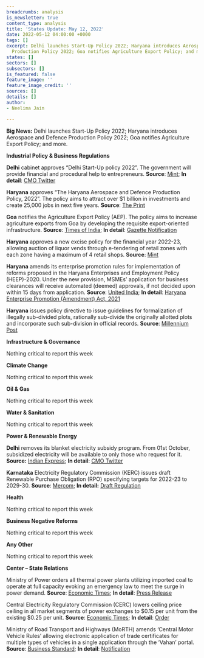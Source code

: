 ```yaml
---
breadcrumbs: analysis
is_newsletter: true
content_type: analysis
title: 'States Update: May 12, 2022'
date: 2022-05-12 04:00:00 +0000
tags: []
excerpt: Delhi launches Start-Up Policy 2022; Haryana introduces Aerospace and Defence
  Production Policy 2022; Goa notifies Agriculture Export Policy; and more.
states: []
sectors: []
subsectors: []
is_featured: false
feature_image: ''
feature_image_credit: ''
sources: []
details: []
author:
- Neelima Jain

---
```

**Big News:** Delhi launches Start-Up Policy 2022; Haryana introduces Aerospace and Defence Production Policy 2022; Goa notifies Agriculture Export Policy; and more.

**Industrial Policy & Business Regulations**

**Delhi** cabinet approves “Delhi Start-Up policy 2022”. The government will provide financial and procedural help to entrepreneurs. **Source**: [Mint](https://www.livemint.com/news/india/delhi-cabinet-approves-startup-policy-to-provide-financial-help-to-entrepreneurs-11651749141360.html); **In detail**: [CMO Twitter](https://twitter.com/CMODelhi/status/1522161662597361665)

**Haryana** approves “The Haryana Aerospace and Defence Production Policy, 2022”. The policy aims to attract over $1 billion in investments and create 25,000 jobs in next five years. **Source**: [The Print](https://theprint.in/india/khattar-cabinet-approves-haryana-aerospace-and-defence-production-policy-2022/945670/)

**Goa** notifies the Agriculture Export Policy (AEP). The policy aims to increase agriculture exports from Goa by developing the requisite export-oriented infrastructure. **Source**: [Times of India](https://timesofindia.indiatimes.com/city/goa/state-agri-policy-aims-to-turn-goa-into-export-hub/articleshow/91385277.cms); **In detail**: [Gazette Notification](https://goaprintingpress.gov.in/downloads/2223/2223-5-SI-OG-0.pdf)

**Haryana** approves a new excise policy for the financial year 2022-23, allowing auction of liquor vends through e-tendering of retail zones with each zone having a maximum of 4 retail shops. **Source**: [Mint](https://www.livemint.com/news/india/haryana-govt-approves-new-excise-policy-details-here-11651851342338.html)

**Haryana** amends its enterprise promotion rules for implementation of reforms proposed in the Haryana Enterprises and Employment Policy (HEEP)-2020. Under the new provision, MSMEs’ application for business clearances will receive automated (deemed) approvals, if not decided upon within 15 days from application. **Source**: [United India](https://www.uniindia.com/story/Cabinet-approves-Haryana-Enterprises-Promotion-Amendment-Rules-2021); **In detail**: [Haryana Enterprise Promotion (Amendment) Act, 2021](https://investharyana.in/content/pdfs/Haryana%20Enterprises%20Promotiom%20(Amendment)%20Bill,%202021-Notification.pdf)

**Haryana** issues policy directive to issue guidelines for formalization of illegally sub-divided plots, rationally sub-divide the originally allotted plots and incorporate such sub-division in official records. **Source**: [Millennium Post](http://www.millenniumpost.in/nation/haryana-cabinet-approves-policy-to-regularise-illegally-divided-plots-476965)

**Infrastructure & Governance**

Nothing critical to report this week

**Climate Change**

Nothing critical to report this week

**Oil & Gas**

Nothing critical to report this week

**Water & Sanitation**

Nothing critical to report this week

**Power & Renewable Energy**

**Delhi** removes its blanket electricity subsidy program. From 01st October, subsidized electricity will be available to only those who request for it. **Source:** [Indian Express](https://indianexpress.com/article/cities/delhi/delhi-october-1-subsidy-in-electricity-only-to-those-who-ask-cm-7902951/); **In detail**: [CMO Twitter](https://twitter.com/CMODelhi/status/1522161662597361665)

**Karnataka** Electricity Regulatory Commission (KERC) issues draft Renewable Purchase Obligation (RPO) specifying targets for 2022-23 to 2029-30. **Source**: [Mercom](https://mercomindia.com/karnataka-regulator-issues-draft-rpo/); **In detail:** [Draft Regulation](https://karunadu.karnataka.gov.in/kerc/Documents/KERC%20(Procurement%20of%20Energy%20from%20Renewable%20Sources)%20(Eighth%20Amendment)%20Regulations%2C%202022.pdf)

**Health**

Nothing critical to report this week

**Business Negative Reforms**

Nothing critical to report this week

**Any Other**

Nothing critical to report this week

**Center – State Relations**

Ministry of Power orders all thermal power plants utilizing imported coal to operate at full capacity evoking an emergency law to meet the surge in power demand. **Source**: [Economic Times](https://energy.economictimes.indiatimes.com/news/coal/india-invokes-emergency-law-to-operate-idle-coal-import-based-utilities/91368892); **In detail**: [Press Release](https://powermin.gov.in/sites/default/files/webform/notices/Directions%20to%20generating%20companies%20under%20Section%2011%20of%20the%20Electricity%20Act%2C%202003.pdf)

Central Electricity Regulatory Commission (CERC) lowers ceiling price ceiling in all market segments of power exchanges to $0.15 per unit from the existing $0.25 per unit. **Source**: [Economic Times](https://energy.economictimes.indiatimes.com/news/power/cerc-caps-all-market-segments-on-power-exchanges-till-jun-30/91389126); **In detail**: [Order](https://cercind.gov.in/2022/orders/5-SM-2022.pdf)

Ministry of Road Transport and Highways (MoRTH) amends ‘Central Motor Vehicle Rules’ allowing electronic application of trade certificates for multiple types of vehicles in a single application through the ‘Vahan’ portal. **Source**: [Business Standard](https://www.business-standard.com/article/current-affairs/govt-plans-to-make-trade-certificate-process-online-for-vehicle-dealers-122050700722_1.html); **In detail**: [Notification](https://static.pib.gov.in/WriteReadData/specificdocs/documents/2022/may/doc20225753601.pdf)
